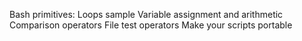 Bash primitives:
 Loops sample
Variable assignment and arithmetic
Comparison operators
File test operators
Make your scripts portable
